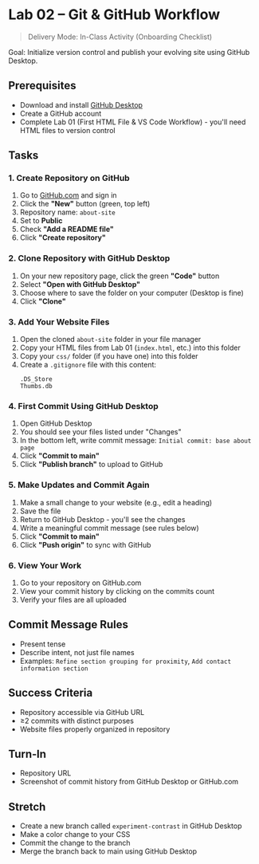 # Lab 02 – Git & GitHub Workflow

> Delivery Mode: In-Class Activity (Onboarding Checklist)

Goal: Initialize version control and publish your evolving site using GitHub Desktop.

## Prerequisites
- Download and install [GitHub Desktop](https://desktop.github.com/)
- Create a GitHub account
- Complete Lab 01 (First HTML File & VS Code Workflow) - you'll need HTML files to version control

## Tasks

### 1. Create Repository on GitHub
1. Go to [GitHub.com](https://github.com) and sign in
2. Click the **"New"** button (green, top left)
3. Repository name: `about-site`
4. Set to **Public**
5. Check **"Add a README file"**
6. Click **"Create repository"**

### 2. Clone Repository with GitHub Desktop
1. On your new repository page, click the green **"Code"** button
2. Select **"Open with GitHub Desktop"**
3. Choose where to save the folder on your computer (Desktop is fine)
4. Click **"Clone"**

### 3. Add Your Website Files
1. Open the cloned `about-site` folder in your file manager
2. Copy your HTML files from Lab 01 (`index.html`, etc.) into this folder
3. Copy your `css/` folder (if you have one) into this folder  
4. Create a `.gitignore` file with this content:
   ```
   .DS_Store
   Thumbs.db
   ```

### 4. First Commit Using GitHub Desktop
1. Open GitHub Desktop
2. You should see your files listed under "Changes"
3. In the bottom left, write commit message: `Initial commit: base about page`
4. Click **"Commit to main"**
5. Click **"Publish branch"** to upload to GitHub

### 5. Make Updates and Commit Again
1. Make a small change to your website (e.g., edit a heading)
2. Save the file
3. Return to GitHub Desktop - you'll see the changes
4. Write a meaningful commit message (see rules below)
5. Click **"Commit to main"**
6. Click **"Push origin"** to sync with GitHub

### 6. View Your Work
1. Go to your repository on GitHub.com
2. View your commit history by clicking on the commits count
3. Verify your files are all uploaded

## Commit Message Rules
- Present tense
- Describe intent, not just file names 
- Examples: `Refine section grouping for proximity`, `Add contact information section`

## Success Criteria
- Repository accessible via GitHub URL
- ≥2 commits with distinct purposes
- Website files properly organized in repository

## Turn‑In
- Repository URL
- Screenshot of commit history from GitHub Desktop or GitHub.com

## Stretch
- Create a new branch called `experiment-contrast` in GitHub Desktop
- Make a color change to your CSS
- Commit the change to the branch
- Merge the branch back to main using GitHub Desktop
